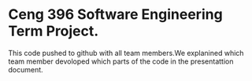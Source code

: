 # Ceng 396 Software Engineering Term Project.
This code pushed to github with all team members.We explanined which team member devoloped which parts of the code in the presentattion document.
